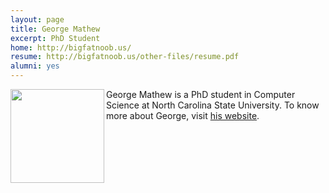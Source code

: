 ```yaml
---
layout: page
title: George Mathew
excerpt: PhD Student
home: http://bigfatnoob.us/
resume: http://bigfatnoob.us/other-files/resume.pdf
alumni: yes
---
```



<img align="left" width="150"
src="https://avatars0.githubusercontent.com/u/5582924?v=3&s=460"> George Mathew is a PhD student in Computer Science at North Carolina State University. To know more about George, visit [his website](http://bigfatnoob.us/).
